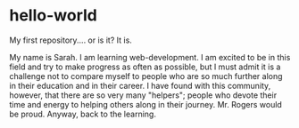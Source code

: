 # hello-world
My first repository.... or is it? It is. 


My name is Sarah. I am learning web-development. I am excited to be in this field and try to make progress as often as possible, but I must admit it is a challenge not to compare myself to people who are so much further along in their education and  in their career. I have found with this community, however, that there are so very many "helpers"; people who devote their time and energy to helping others along in their journey. Mr. Rogers would be proud. Anyway, back to the learning. 
